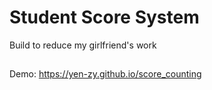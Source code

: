 # Student Score System
Build to reduce my girlfriend's work

##
Demo: https://yen-zy.github.io/score_counting
